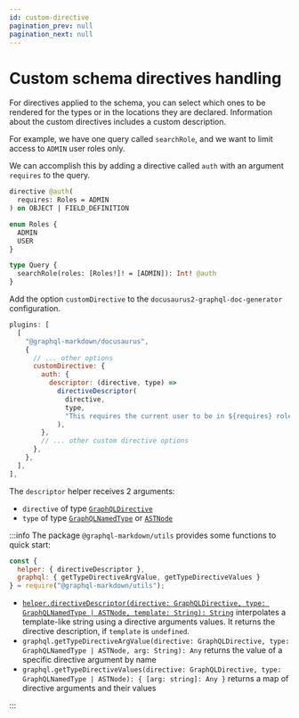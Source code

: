 ```yaml
---
id: custom-directive
pagination_prev: null
pagination_next: null
---
```


# Custom schema directives handling

For directives applied to the schema, you can select which ones to be rendered for the types or in the locations they are declared. Information about the custom directives includes a custom description.

For example, we have one query called `searchRole`, and we want to limit access to `ADMIN` user roles only.

We can accomplish this by adding a directive called `auth` with an argument `requires` to the query.

```graphql
directive @auth(
  requires: Roles = ADMIN
) on OBJECT | FIELD_DEFINITION

enum Roles {
  ADMIN
  USER
}

type Query {
  searchRole(roles: [Roles!]! = [ADMIN]): Int! @auth
}
```

Add the option `customDirective` to the `docusaurus2-graphql-doc-generator` configuration.

```js {6-19}
plugins: [
  [
    "@graphql-markdown/docusaurus",
    {
      // ... other options
      customDirective: {
        auth: {
          descriptor: (directive, type) =>
            directiveDescriptor(
              directive,
              type,
              "This requires the current user to be in ${requires} role.",
            ),
        },
        // ... other custom directive options
      },
    },
  ],
],
```

The `descriptor` helper receives 2 arguments:
- `directive` of type [`GraphQLDirective`](https://github.com/graphql/graphql-js/blob/main/src/type/directives.ts)
- `type` of type [`GraphQLNamedType`](https://github.com/graphql/graphql-js/blob/main/src/type/definition.ts) or [`ASTNode`](https://github.com/graphql/graphql-js/blob/main/src/language/ast.ts)

:::info
The package `@graphql-markdown/utils` provides some functions to quick start:
```js
const { 
  helper: { directiveDescriptor }, 
  graphql: { getTypeDirectiveArgValue, getTypeDirectiveValues } 
} = require("@graphql-markdown/utils");
```

- [`helper.directiveDescriptor(directive: GraphQLDirective, type: GraphQLNamedType | ASTNode, template: String): String`](https://github.com/graphql-markdown/graphql-markdown/blob/main/packages/utils/src/helper.js) interpolates a template-like string using a directive arguments values. It returns the directive description, if `template` is `undefined`.
- `graphql.getTypeDirectiveArgValue(directive: GraphQLDirective, type: GraphQLNamedType | ASTNode, arg: String): Any` returns the value of a specific directive argument by name
- `graphql.getTypeDirectiveValues(directive: GraphQLDirective, type: GraphQLNamedType | ASTNode): { [arg: string]: Any }` returns a map of directive arguments and their values

:::
